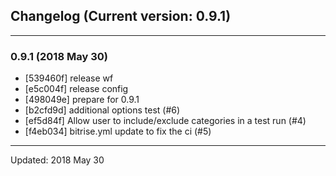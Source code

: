 ## Changelog (Current version: 0.9.1)

-----------------

### 0.9.1 (2018 May 30)

* [539460f] release wf
* [e5c004f] release config
* [498049e] prepare for 0.9.1
* [b2cfd9d] additional options test (#6)
* [ef5d84f] Allow user to include/exclude categories in a test run (#4)
* [f4eb034] bitrise.yml update to fix the ci (#5)

-----------------

Updated: 2018 May 30